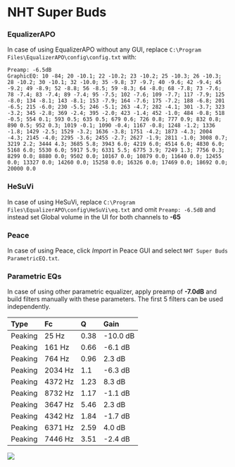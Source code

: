 # NHT Super Buds

### EqualizerAPO
In case of using EqualizerAPO without any GUI, replace `C:\Program Files\EqualizerAPO\config\config.txt`
with:
```
Preamp: -6.5dB
GraphicEQ: 10 -84; 20 -10.1; 22 -10.2; 23 -10.2; 25 -10.3; 26 -10.3; 28 -10.2; 30 -10.1; 32 -10.0; 35 -9.8; 37 -9.7; 40 -9.6; 42 -9.4; 45 -9.2; 49 -8.9; 52 -8.8; 56 -8.5; 59 -8.3; 64 -8.0; 68 -7.8; 73 -7.6; 78 -7.4; 83 -7.4; 89 -7.4; 95 -7.5; 102 -7.6; 109 -7.7; 117 -7.9; 125 -8.0; 134 -8.1; 143 -8.1; 153 -7.9; 164 -7.6; 175 -7.2; 188 -6.8; 201 -6.5; 215 -6.0; 230 -5.5; 246 -5.1; 263 -4.7; 282 -4.1; 301 -3.7; 323 -3.2; 345 -2.8; 369 -2.4; 395 -2.0; 423 -1.4; 452 -1.0; 484 -0.8; 518 -0.5; 554 0.1; 593 0.5; 635 0.5; 679 0.6; 726 0.8; 777 0.9; 832 0.8; 890 0.5; 952 0.3; 1019 -0.1; 1090 -0.4; 1167 -0.8; 1248 -1.2; 1336 -1.8; 1429 -2.5; 1529 -3.2; 1636 -3.8; 1751 -4.2; 1873 -4.3; 2004 -4.3; 2145 -4.0; 2295 -3.6; 2455 -2.7; 2627 -1.9; 2811 -1.0; 3008 0.7; 3219 2.2; 3444 4.3; 3685 5.8; 3943 6.0; 4219 6.0; 4514 6.0; 4830 6.0; 5168 6.0; 5530 6.0; 5917 5.9; 6331 5.5; 6775 3.9; 7249 1.3; 7756 0.3; 8299 0.0; 8880 0.0; 9502 0.0; 10167 0.0; 10879 0.0; 11640 0.0; 12455 0.0; 13327 0.0; 14260 0.0; 15258 0.0; 16326 0.0; 17469 0.0; 18692 0.0; 20000 0.0
```

### HeSuVi
In case of using HeSuVi, replace `C:\Program Files\EqualizerAPO\config\HeSuVi\eq.txt` and omit `Preamp:
-6.5dB` and instead set Global volume in the UI for both channels to **-65**

### Peace
In case of using Peace, click *Import* in Peace GUI and select `NHT Super Buds ParametricEQ.txt`.

### Parametric EQs
In case of using other parametric equalizer, apply preamp of **-7.0dB** and build filters manually with
these parameters. The first 5 filters can be used independently.

| Type    | Fc      |    Q | Gain     |
|:--------|:--------|:-----|:---------|
| Peaking | 25 Hz   | 0.38 | -10.0 dB |
| Peaking | 161 Hz  | 0.66 | -6.1 dB  |
| Peaking | 764 Hz  | 0.96 | 2.3 dB   |
| Peaking | 2034 Hz | 1.1  | -6.3 dB  |
| Peaking | 4372 Hz | 1.23 | 8.3 dB   |
| Peaking | 8732 Hz | 1.17 | -1.1 dB  |
| Peaking | 3647 Hz | 5.46 | 2.3 dB   |
| Peaking | 4342 Hz | 1.84 | -1.7 dB  |
| Peaking | 6371 Hz | 2.59 | 4.0 dB   |
| Peaking | 7446 Hz | 3.51 | -2.4 dB  |

![](https://raw.githubusercontent.com/jaakkopasanen/AutoEq/master/results/innerfidelity/sbaf-serious/NHT%20Super%20Buds/NHT%20Super%20Buds.png)